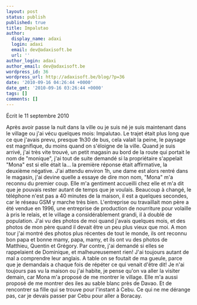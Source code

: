 ```yaml
---
layout: post
status: publish
published: true
title: Impalutao
author:
  display_name: adaxi
  login: adaxi
  email: dev@adaxisoft.be
  url: ''
author_login: adaxi
author_email: dev@adaxisoft.be
wordpress_id: 36
wordpress_url: http://adaxisoft.be/blog/?p=36
date: '2010-09-16 04:26:44 +0000'
date_gmt: '2010-09-16 03:26:44 +0000'
tags: []
comments: []
---
```


Écrit le 11 septembre 2010

Après avoir passe la nuit dans la ville ou je suis né je suis maintenant dans le village ou j'ai vécu quelques mois: Impalutao.
Le trajet était plus long que ce que j'avais prevu, presque 1h30 de bus, cela valait la peine, le paysage est magnifique, du moins quand on s'éloigne de la ville. Quand je suis arrivé, j'ai très vite trouvé, un petit magasin au bord de la route qui portait le nom de "monique", j'ai tout de suite demandé si la propriétaire s'appelait "Mona" est si elle était la... la première réponse était affirmative, la deuxième négative. J'ai attendu environ 1h, une dame est alors rentré dans le magasin, j'ai devine quelle a essaye de dire mon nom, "Mona" m'a reconnu du premier coup. Elle m'a gentiment accueilli chez elle et m'a dit que je pouvais rester autant de temps que je voulais.
Beaucoup à changé, le téléphone n'est pas a 40 minutes de la maison, il est a quelques secondes, car le réseau GSM y marche très bien. L'entreprise ou travaillait mon père a été vendue en 1996, une entreprise de production de nourriture pour volaille à pris le relais, et le village a considérablement grandi, il à doublé de population. J'ai vu des photos de moi quand j'avais quelques mois, et des photos de mon père quand il devait être un peu plus vieux que moi. A mon tour j'ai montré des photos plus récentes de tout le monde, ils ont reconnu bon papa et bonne mamy, papa, mamy, et ils ont vu des photos de Matthieu, Quentin et Grégory. Par contre, j'ai demandé si elles se rappelaient de Dominique, et malheureusement rien!
J'ai toujours autant de mal a comprendre leur anglais. A table on se foutait de ma gueule, parce que je demandais a chaque fois de répéter ce qui venait d'être dit!
Je n'ai toujours pas vu la maison ou j'ai habite, je pense qu'on va aller la visiter demain, car Mona m'a proposé de me montrer le village. Elle m'a aussi proposé de me montrer des iles au sable blanc près de Davao. Et de rencontrer sa fille qui se trouve pour l'instant à Cebu. Ce qui ne me dérange pas, car je devais passer par Cebu pour aller a Boracay.
